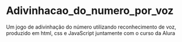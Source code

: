 # Adivinhacao_do_numero_por_voz
Um jogo de adivinhação do número utilizando reconhecimento de voz, produzido em html, css e JavaScript juntamente com o curso da Alura
